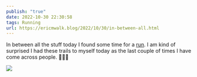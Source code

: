 ```yaml
---
publish: "true"
date: 2022-10-30 22:30:58
tags: Running
url: https://ericmwalk.blog/2022/10/30/in-between-all.html
---
```


In between all the stuff today I found some time for a [run](http://www.strava.com/activities/8044830164). I am kind of surprised I had these trails to myself today as the last couple of times I have come across people. 🏃🏻‍♂️

![](https://ericmwalk.blog/uploads/2022/2d5b60be74.jpg)